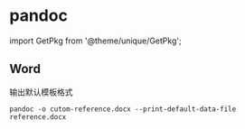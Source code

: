 # pandoc

<GetPkg winget choco scoop apt dnf pacman/>

import GetPkg from '@theme/unique/GetPkg';

## Word

输出默认模板格式

    pandoc -o cutom-reference.docx --print-default-data-file reference.docx
